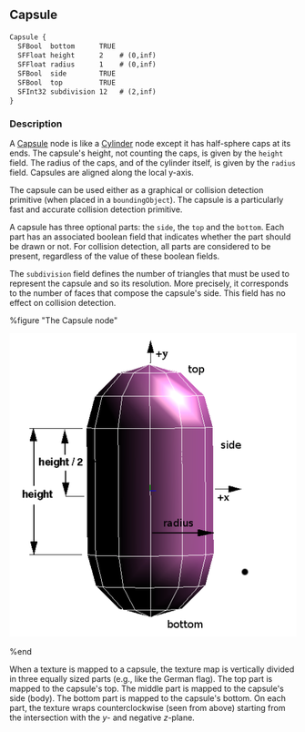 ## Capsule

```
Capsule {
  SFBool  bottom      TRUE
  SFFloat height      2    # (0,inf)
  SFFloat radius      1    # (0,inf)
  SFBool  side        TRUE
  SFBool  top         TRUE
  SFInt32 subdivision 12   # (2,inf)
}
```

### Description

A [Capsule](#capsule) node is like a [Cylinder](cylinder.md) node except it has half-sphere caps at its ends.
The capsule's height, not counting the caps, is given by the `height` field.
The radius of the caps, and of the cylinder itself, is given by the `radius` field.
Capsules are aligned along the local y-axis.

The capsule can be used either as a graphical or collision detection primitive (when placed in a `boundingObject`).
The capsule is a particularly fast and accurate collision detection primitive.

A capsule has three optional parts: the `side`, the `top` and the `bottom`.
Each part has an associated boolean field that indicates whether the part should be drawn or not.
For collision detection, all parts are considered to be present, regardless of the value of these boolean fields.

The `subdivision` field defines the number of triangles that must be used to represent the capsule and so its resolution.
More precisely, it corresponds to the number of faces that compose the capsule's side.
This field has no effect on collision detection.

%figure "The Capsule node"

![capsule.png](images/capsule.png)

%end

When a texture is mapped to a capsule, the texture map is vertically divided in three equally sized parts (e.g., like the German flag).
The top part is mapped to the capsule's top.
The middle part is mapped to the capsule's side (body).
The bottom part is mapped to the capsule's bottom.
On each part, the texture wraps counterclockwise (seen from above) starting from the intersection with the *y*- and negative *z*-plane.
